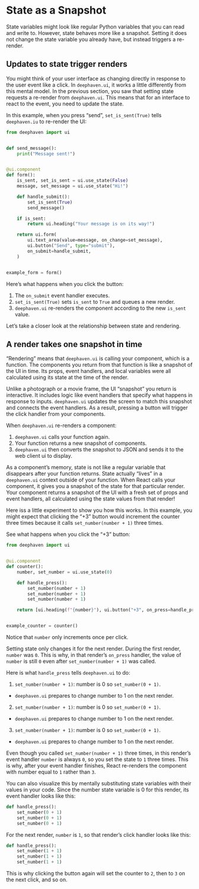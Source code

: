 # State as a Snapshot

State variables might look like regular Python variables that you can read and write to. However, state behaves more like a snapshot. Setting it does not change the state variable you already have, but instead triggers a re-render.

## Updates to state trigger renders

You might think of your user interface as changing directly in response to the user event like a click. In `deephaven.ui`, it works a little differently from this mental model. In the previous section, you saw that setting state requests a re-render from `deephaven.ui`. This means that for an interface to react to the event, you need to update the state.

In this example, when you press “send”, `set_is_sent(True)` tells `deephaven.iu` to re-render the UI:

```python
from deephaven import ui


def send_message():
    print("Message sent!")


@ui.component
def form():
    is_sent, set_is_sent = ui.use_state(False)
    message, set_message = ui.use_state("Hi!")

    def handle_submit():
        set_is_sent(True)
        send_message()

    if is_sent:
        return ui.heading("Your message is on its way!")

    return ui.form(
        ui.text_area(value=message, on_change=set_message),
        ui.button("Send", type="submit"),
        on_submit=handle_submit,
    )


example_form = form()
```

Here’s what happens when you click the button:

1. The `on_submit` event handler executes.
2. `set_is_sent(True)` sets `is_sent` to `True` and queues a new render.
3. `deephaven.ui` re-renders the component according to the new `is_sent` value.

Let’s take a closer look at the relationship between state and rendering.

## A render takes one snapshot in time

“Rendering” means that `deephaven.ui` is calling your component, which is a function. The components you return from that function is like a snapshot of the UI in time. Its props, event handlers, and local variables were all calculated using its state at the time of the render.

Unlike a photograph or a movie frame, the UI “snapshot” you return is interactive. It includes logic like event handlers that specify what happens in response to inputs. `deephaven.ui` updates the screen to match this snapshot and connects the event handlers. As a result, pressing a button will trigger the click handler from your components.

When `deephaven.ui` re-renders a component:

1. `deephaven.ui` calls your function again.
2. Your function returns a new snapshot of components.
3. `deephaven.ui` then converts the snapshot to JSON and sends it to the web client ui to display.

As a component’s memory, state is not like a regular variable that disappears after your function returns. State actually “lives” in a `deephaven.ui` context outside of your function. When React calls your component, it gives you a snapshot of the state for that particular render. Your component returns a snapshot of the UI with a fresh set of props and event handlers, all calculated using the state values from that render!

Here iss a little experiment to show you how this works. In this example, you might expect that clicking the “+3” button would increment the counter three times because it calls `set_number(number + 1)` three times.

See what happens when you click the “+3” button:

```python
from deephaven import ui


@ui.component
def counter():
    number, set_number = ui.use_state(0)

    def handle_press():
        set_number(number + 1)
        set_number(number + 1)
        set_number(number + 1)

    return [ui.heading(f"{number}"), ui.button("+3", on_press=handle_press)]


example_counter = counter()
```

Notice that `number` only increments once per click.

Setting state only changes it for the next render. During the first render, `number` was `0`. This is why, in that render’s `on_press` handler, the value of `number` is still `0` even after `set_number(number + 1)` was called.

Here is what `handle_press` tells `deephaven.ui` to do:

1. `set_number(number + 1)`: number is 0 so `set_number(0 + 1)`.

- `deephaven.ui` prepares to change number to 1 on the next render.

2. `set_number(number + 1)`: number is 0 so `set_number(0 + 1)`.

- `deephaven.ui` prepares to change number to 1 on the next render.

3. `set_number(number + 1)`: number is 0 so `set_number(0 + 1)`.

- `deephaven.ui` prepares to change number to 1 on the next render.

Even though you called `set_number(number + 1)` three times, in this render’s event handler `number` is always `0`, so you set the state to `1` three times. This is why, after your event handler finishes, React re-renders the component with number equal to `1` rather than `3`.

You can also visualize this by mentally substituting state variables with their values in your code. Since the number state variable is 0 for this render, its event handler looks like this:

```python
def handle_press():
    set_number(0 + 1)
    set_number(0 + 1)
    set_number(0 + 1)
```

For the next render, `number` is `1`, so that render’s click handler looks like this:

```python
def handle_press():
    set_number(1 + 1)
    set_number(1 + 1)
    set_number(1 + 1)
```

This is why clicking the button again will set the counter to `2`, then to `3` on the next click, and so on.
